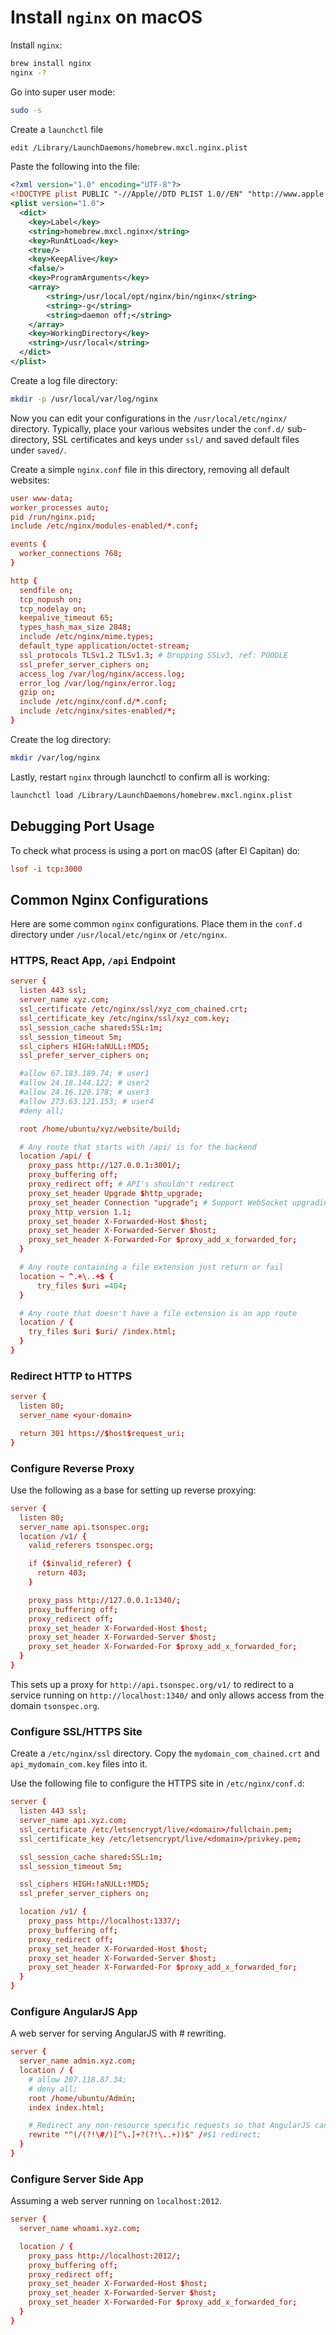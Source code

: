 # Install `nginx` on macOS

Install `nginx`:

```bash
brew install nginx
nginx -?
```

Go into super user mode:

```bash
sudo -s
```

Create a `launchctl` file

```bash
edit /Library/LaunchDaemons/homebrew.mxcl.nginx.plist
```

Paste the following into the file:

```xml
<?xml version="1.0" encoding="UTF-8"?>
<!DOCTYPE plist PUBLIC "-//Apple//DTD PLIST 1.0//EN" "http://www.apple.com/DTDs/PropertyList-1.0.dtd">
<plist version="1.0">
  <dict>
    <key>Label</key>
    <string>homebrew.mxcl.nginx</string>
    <key>RunAtLoad</key>
    <true/>
    <key>KeepAlive</key>
    <false/>
    <key>ProgramArguments</key>
    <array>
        <string>/usr/local/opt/nginx/bin/nginx</string>
        <string>-g</string>
        <string>daemon off;</string>
    </array>
    <key>WorkingDirectory</key>
    <string>/usr/local</string>
  </dict>
</plist>
```

Create a log file directory:

```bash
mkdir -p /usr/local/var/log/nginx
```

Now you can edit your configurations in the `/usr/local/etc/nginx/` directory.  Typically, place your various websites under the `conf.d/` sub-directory, SSL certificates and keys under `ssl/` and saved default files under `saved/`.

Create a simple `nginx.conf` file in this directory, removing all default websites:

```conf
user www-data;
worker_processes auto;
pid /run/nginx.pid;
include /etc/nginx/modules-enabled/*.conf;

events {
  worker_connections 768;
}

http {
  sendfile on;
  tcp_nopush on;
  tcp_nodelay on;
  keepalive_timeout 65;
  types_hash_max_size 2048;
  include /etc/nginx/mime.types;
  default_type application/octet-stream;
  ssl_protocols TLSv1.2 TLSv1.3; # Dropping SSLv3, ref: POODLE
  ssl_prefer_server_ciphers on;
  access_log /var/log/nginx/access.log;
  error_log /var/log/nginx/error.log;
  gzip on;
  include /etc/nginx/conf.d/*.conf;
  include /etc/nginx/sites-enabled/*;
}
```

Create the log directory:

```bash
mkdir /var/log/nginx
```

Lastly, restart `nginx` through launchctl to confirm all is working:

```bash
launchctl load /Library/LaunchDaemons/homebrew.mxcl.nginx.plist
```

## Debugging Port Usage

To check what process is using a port on macOS (after El Capitan) do:

```conf
lsof -i tcp:3000
```

## Common Nginx Configurations

Here are some common `nginx` configurations.  Place them in the `conf.d` directory under `/usr/local/etc/nginx` or `/etc/nginx`.

### HTTPS, React App, `/api` Endpoint

```conf
server {
  listen 443 ssl;
  server_name xyz.com;
  ssl_certificate /etc/nginx/ssl/xyz_com_chained.crt;
  ssl_certificate_key /etc/nginx/ssl/xyz_com.key;
  ssl_session_cache shared:SSL:1m;
  ssl_session_timeout 5m;
  ssl_ciphers HIGH:!aNULL:!MD5;
  ssl_prefer_server_ciphers on;

  #allow 67.183.189.74; # user1
  #allow 24.18.144.122; # user2
  #allow 24.16.120.178; # user3
  #allow 273.63.121.153; # user4
  #deny all;

  root /home/ubuntu/xyz/website/build;

  # Any route that starts with /api/ is for the backend
  location /api/ {
    proxy_pass http://127.0.0.1:3001/;
    proxy_buffering off;
    proxy_redirect off; # API's shouldn't redirect
    proxy_set_header Upgrade $http_upgrade;
    proxy_set_header Connection "upgrade"; # Support WebSocket upgrading
    proxy_http_version 1.1;
    proxy_set_header X-Forwarded-Host $host;
    proxy_set_header X-Forwarded-Server $host;
    proxy_set_header X-Forwarded-For $proxy_add_x_forwarded_for;
  }

  # Any route containing a file extension just return or fail
  location ~ ^.+\..+$ {
      try_files $uri =404;
  }

  # Any route that doesn't have a file extension is an app route
  location / {
    try_files $uri $uri/ /index.html;
  }
}
```

### Redirect HTTP to HTTPS

```conf
server {
  listen 80;
  server_name <your-domain>

  return 301 https://$host$request_uri;
}
```

### Configure Reverse Proxy

Use the following as a base for setting up reverse proxying:

```conf
server {
  listen 80;
  server_name api.tsonspec.org;
  location /v1/ {
    valid_referers tsonspec.org;

    if ($invalid_referer) {
      return 403;
    }

    proxy_pass http://127.0.0.1:1340/;
    proxy_buffering off;
    proxy_redirect off;
    proxy_set_header X-Forwarded-Host $host;
    proxy_set_header X-Forwarded-Server $host;
    proxy_set_header X-Forwarded-For $proxy_add_x_forwarded_for;
  }
}
```

This sets up a proxy for `http://api.tsonspec.org/v1/` to redirect to a service running on `http://localhost:1340/` and only allows access from the domain `tsonspec.org`.

### Configure SSL/HTTPS Site

Create a `/etc/nginx/ssl` directory.  Copy the `mydomain_com_chained.crt` and `api_mydomain_com.key` files into it.

Use the following file to configure the HTTPS site in `/etc/nginx/conf.d`:

```conf
server {
  listen 443 ssl;
  server_name api.xyz.com;
  ssl_certificate /etc/letsencrypt/live/<domain>/fullchain.pem;
  ssl_certificate_key /etc/letsencrypt/live/<domain>/privkey.pem;

  ssl_session_cache shared:SSL:1m;
  ssl_session_timeout 5m;

  ssl_ciphers HIGH:!aNULL:!MD5;
  ssl_prefer_server_ciphers on;

  location /v1/ {
    proxy_pass http://localhost:1337/;
    proxy_buffering off;
    proxy_redirect off;
    proxy_set_header X-Forwarded-Host $host;
    proxy_set_header X-Forwarded-Server $host;
    proxy_set_header X-Forwarded-For $proxy_add_x_forwarded_for;
  }
}
```

### Configure AngularJS App

A web server for serving AngularJS with # rewriting.

```conf
server {
  server_name admin.xyz.com;
  location / {
    # allow 207.118.87.34;
    # deny all;
    root /home/ubuntu/Admin;
    index index.html;

    # Redirect any non-resource specific requests so that AngularJS can handle them
    rewrite "^(/(?!\#/)[^\.]+?(?!\..+))$" /#$1 redirect;
  }
}
```

### Configure Server Side App

Assuming a web server running on `localhost:2012`.

```conf
server {
  server_name whoami.xyz.com;

  location / {
    proxy_pass http://localhost:2012/;
    proxy_buffering off;
    proxy_redirect off;
    proxy_set_header X-Forwarded-Host $host;
    proxy_set_header X-Forwarded-Server $host;
    proxy_set_header X-Forwarded-For $proxy_add_x_forwarded_for;
  }
}
```
